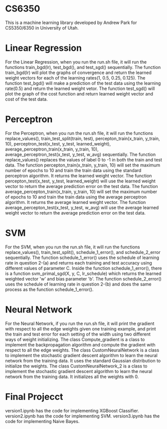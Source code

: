 # CS6350
This is a machine learning library developed by Andrew Park for  CS5350/6350 in University of Utah.
# Linear Regression
For the Linear Regression, when you run the run.sh file, it will run the functions train_bgd(lr), test_bgd(), and test_sgd() sequentially.
The function train_bgd(lr) will plot the graphs of convergence and return the learned weight vectors for each of the learning rates(1, 0.5, 0.25, 0.125).
The function test_bgd() will make a prediction of the test data using the learning rate(0.5) and return the learned weight vetor.
The function test_sgd() will plot the graph of the cost function and return learned weight vector and cost of the test data. 
# Perceptron
For the Perceptron, when you run the run.sh file, it will run the functions replace_values(), train_test_split(train, test), percepton_train(x_train, y_train, 10), perceptron_test(x_test, y_test, learned_weight), average_perceptron_train(x_train, y_train, 10), average_perceptron_test(x_test, y_test, w_avg) sequentially.
The function replace_values() replaces the values of label 0 to -1 in both the train and test data.
The function percepton_train(x_train, y_train, 10) will set the maximum number of epochs to 10 and train the train data using the standard perceptron algorithm. It returns the learned weight vector.
The function percepton_test(x_test, y_test, learned_weight) will use the learned weight vector to return the average prediction error on the test data.
The function average_percepton_train(x_train, y_train, 10) will set the maximum number of epochs to 10 and train the train data using the average perceptron algorithm. It returns the average learned weight vector.
The function average_percepton_test(x_test, y_test, w_avg) will use the average learned weight vector to return the average prediction error on the test data.
# SVM
For the SVM, when you run the run.sh file, it will run the functions replace_values(), train_test_split(), schedule_1_error(), and schedule_2_error sequentially.
The function schedule_1_error() uses the schedule of learning rate in question 2-(a) and returns each training and test accuracy using different values of parameter C. 
Inside the function schedule_1_error(), there is a function svm_primal_sgd(X, y, C, lr_schedule) which returns the learned weighted vector 'w' and bias parameter 'b'. 
The function schedule_2_error() uses the schedule of learning rate in question 2-(b) and does the same process as the function schedule_1_error(). 
# Neural Network
For the Neural Network, if you run the run.sh file, it will print the gradient with respect to all the edge weights given one training example, and print the train and test error for each setting of the width using two different ways of weight initializing.
The class Compute_gradient is a class to implement the backpropagation algorithm and compute the gradient with respect to all the edge weights. 
The class CustomNeuralNetwork is a class to implement the stochastic gradient descent algorithm to learn the neural network from the training data. It uses the standard Gaussian distribution to initialize the weights. 
The class CustomNeuralNetwork_2 is a class to implement the stochastic gradient descent algorithm to learn the neural network from the training data. It initializes all the weights with 0. 
# Final Projecct
version1.ipynb has the code for implementing XGBoost Classifier.
version2.ipynb has the code for implementing SVM.
version3.ipynb has the code for implementing Naive Bayes.
